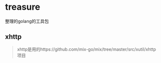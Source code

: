 # treasure
整理的golang的工具包

## xhttp 
> xhttp是用的https://github.com/mix-go/mix/tree/master/src/xutil/xhttp 项目